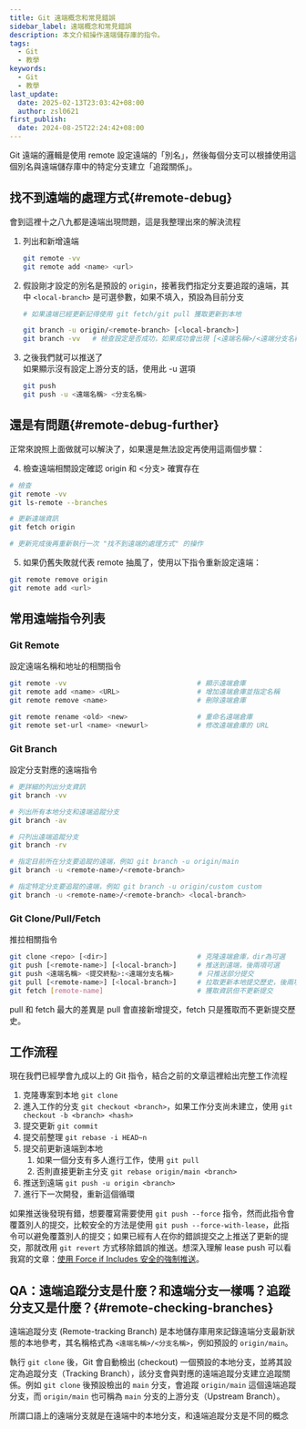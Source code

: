 ```yaml
---
title: Git 遠端概念和常見錯誤
sidebar_label: 遠端概念和常見錯誤
description: 本文介紹操作遠端儲存庫的指令。
tags:
  - Git
  - 教學
keywords:
  - Git
  - 教學
last_update:
  date: 2025-02-13T23:03:42+08:00
  author: zsl0621
first_publish:
  date: 2024-08-25T22:24:42+08:00
---
```


Git 遠端的邏輯是使用 remote 設定遠端的「別名」，然後每個分支可以根據使用這個別名與遠端儲存庫中的特定分支建立「追蹤關係」。

## 找不到遠端的處理方式{#remote-debug}

會到這裡十之八九都是遠端出現問題，這是我整理出來的解決流程

1. 列出和新增遠端

    ```sh
    git remote -vv
    git remote add <name> <url>
    ```

2. 假設剛才設定的別名是預設的 `origin`，接著我們指定分支要追蹤的遠端，其中 `<local-branch>` 是可選參數，如果不填入，預設為目前分支

    ```sh
    # 如果遠端已經更新記得使用 git fetch/git pull 獲取更新到本地

    git branch -u origin/<remote-branch> [<local-branch>]
    git branch -vv   # 檢查設定是否成功，如果成功會出現 [<遠端名稱>/<遠端分支名稱>]
    ```

3. 之後我們就可以推送了  
如果顯示沒有設定上游分支的話，使用此 -u 選項

    ```sh
    git push
    git push -u <遠端名稱> <分支名稱>
    ```

## 還是有問題{#remote-debug-further}

正常來說照上面做就可以解決了，如果還是無法設定再使用這兩個步驟：

4. 檢查遠端相關設定確認 origin 和 \<分支\> 確實存在

```sh
# 檢查
git remote -vv
git ls-remote --branches

# 更新遠端資訊
git fetch origin

# 更新完成後再重新執行一次 "找不到遠端的處理方式" 的操作
```

5. 如果仍舊失敗就代表 remote 抽風了，使用以下指令重新設定遠端：

```sh
git remote remove origin
git remote add <url>
```

## 常用遠端指令列表

### Git Remote

設定遠端名稱和地址的相關指令

```sh
git remote -vv                                # 顯示遠端倉庫
git remote add <name> <URL>                   # 增加遠端倉庫並指定名稱
git remote remove <name>                      # 刪除遠端倉庫

git remote rename <old> <new>                 # 重命名遠端倉庫
git remote set-url <name> <newurl>            # 修改遠端倉庫的 URL
```

### Git Branch

設定分支對應的遠端指令

```sh
# 更詳細的列出分支資訊
git branch -vv

# 列出所有本地分支和遠端追蹤分支
git branch -av

# 只列出遠端追蹤分支
git branch -rv

# 指定目前所在分支要追蹤的遠端，例如 git branch -u origin/main
git branch -u <remote-name>/<remote-branch>

# 指定特定分支要追蹤的遠端，例如 git branch -u origin/custom custom
git branch -u <remote-name>/<remote-branch> <local-branch>
```

### Git Clone/Pull/Fetch

推拉相關指令

```sh
git clone <repo> [<dir>]                      # 克隆遠端倉庫，dir為可選
git push [<remote-name>] [<local-branch>]     # 推送到遠端，後兩項可選
git push <遠端名稱> <提交終點>:<遠端分支名稱>      # 只推送部分提交 
git pull [<remote-name>] [<local-branch>]     # 拉取更新本地提交歷史，後兩項為可選
git fetch [remote-name]                       # 獲取資訊但不更新提交
```

pull 和 fetch 最大的差異是 pull 會直接新增提交，fetch 只是獲取而不更新提交歷史。

## 工作流程

現在我們已經學會九成以上的 Git 指令，結合之前的文章這裡給出完整工作流程

1. 克隆專案到本地 `git clone`
2. 進入工作的分支 `git checkout <branch>`，如果工作分支尚未建立，使用 `git checkout -b <branch> <hash>`
3. 提交更新 `git commit`
4. 提交前整理 `git rebase -i HEAD~n`
5. 提交前更新遠端到本地
   1. 如果一個分支有多人進行工作，使用 `git pull`
   2. 否則直接更新主分支 `git rebase origin/main <branch>`
6. 推送到遠端 `git push -u origin <branch>`
7. 進行下一次開發，重新這個循環

如果推送後發現有錯，想要覆寫需要使用 `git push --force` 指令，然而此指令會覆蓋別人的提交，比較安全的方法是使用 `git push --force-with-lease`，此指令可以避免覆蓋別人的提交；如果已經有人在你的錯誤提交之上推送了更新的提交，那就改用 `git revert` 方式移除錯誤的推送。想深入理解 lease push 可以看我寫的文章：[使用 Force if Includes 安全的強制推送](../advance/dive-into-force-if-includes)。

## QA：遠端追蹤分支是什麼？和遠端分支一樣嗎？追蹤分支又是什麼？{#remote-checking-branches}

遠端追蹤分支 (Remote-tracking Branch) 是本地儲存庫用來記錄遠端分支最新狀態的本地參考，其名稱格式為 `<遠端名稱>/<分支名稱>`，例如預設的 `origin/main`。

執行 `git clone` 後，Git 會自動檢出 (checkout) 一個預設的本地分支，並將其設定為追蹤分支（Tracking Branch），該分支會與對應的遠端追蹤分支建立追蹤關係。例如 `git clone` 後預設檢出的 `main` 分支，會追蹤 `origin/main` 這個遠端追蹤分支，而 `origin/main` 也可稱為 `main` 分支的上游分支（Upstream Branch）。

所謂口語上的遠端分支就是在遠端中的本地分支，和遠端追蹤分支是不同的概念
